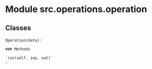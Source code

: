 Module src.operations.operation
===============================

Classes
-------

`Operation(data)`
:   

    ### Methods

    `run(self, inp, out)`
    :